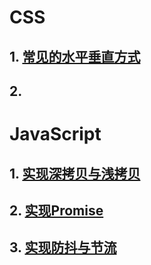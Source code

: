 # CSS

## 1. [常见的水平垂直方式](./css/01-常见的水平垂直方式)

## 2. 

# JavaScript

## 1. [实现深拷贝与浅拷贝](./javascript/01-深拷贝与浅拷贝)

## 2. [实现Promise](./javascript/02-基础版Promise)

## 3. [实现防抖与节流](./javascript/03-防抖与节流)